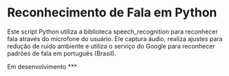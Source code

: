 # Reconhecimento de Fala em Python

Este script Python utiliza a biblioteca speech_recognition para reconhecer fala através do microfone do usuário. Ele captura áudio, realiza ajustes para redução de ruído ambiente e utiliza o serviço do Google para reconhecer padrões de fala em português (Brasil).

Em desenvolvimento ***



